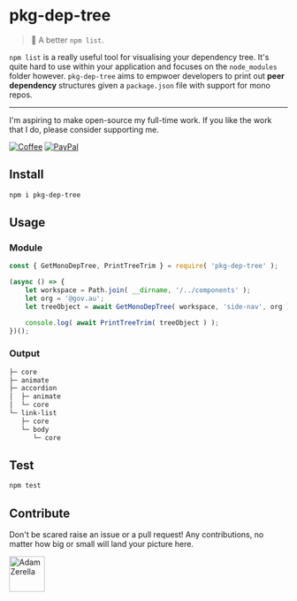 # pkg-dep-tree

> 🌲 A better `npm list`. 

`npm list` is a really useful tool for visualising your dependency tree. It's quite hard to use within your application and focuses on the `node_modules` folder however. `pkg-dep-tree` aims to empwoer developers to print out **peer dependency** structures given a `package.json` file with support for mono repos.

---

I'm aspiring to make open-source my full-time work. If you like the work that I do, please consider supporting me.

[![Coffee][badge_coffee_donate]](https://www.buymeacoffee.com/adamzerella)
[![PayPal][badge_paypal_donate]](https://www.paypal.com/cgi-bin/webscr?cmd=_donations&business=G6XEP92DGG63S&currency_code=AUD&source=url)

## Install

```bash
npm i pkg-dep-tree
```

## Usage

### Module

```javascript
const { GetMonoDepTree, PrintTreeTrim } = require( 'pkg-dep-tree' );

(async () => {
    let workspace = Path.join( __dirname, '/../components' );
    let org = '@gov.au';
    let treeObject = await GetMonoDepTree( workspace, 'side-nav', org );

    console.log( await PrintTreeTrim( treeObject ) );
})();
```

### Output

```bash
├─ core
├─ animate
├─ accordion
│  ├─ animate
│  └─ core
└─ link-list
   ├─ core
   └─ body
      └─ core
```

## Test

```bash
npm test
```

## Contribute

Don't be scared raise an issue or a pull request! Any contributions, no matter how big or small will land your picture here.

<div style="display:inline;">
  <a href="https://github.com/adamzerella"><img width="64" height="64" src="https://avatars0.githubusercontent.com/u/1501560?s=460&v=4" alt="Adam Zerella"/></a>
</div>

[badge_coffee_donate]: https://adamzerella.com/badges/coffee.svg
[badge_patreon_donate]: https://adamzerella.com/badges/patreon.svg
[badge_paypal_donate]: https://adamzerella.com/badges/paypal.svg